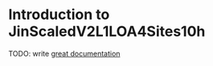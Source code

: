 # Introduction to JinScaledV2L1LOA4Sites10h

TODO: write [great documentation](http://jacobian.org/writing/what-to-write/)
